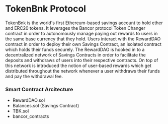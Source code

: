 # TokenBnk Protocol 

TokenBnk is the world's first Ethereum-based savings account to hold ether and ERC20 tokens. It leverages the Bancor protocol Token Changer contract in order to autonomously manage paying out rewards to users in the same base currency that they hold. Users interact with the RewardDAO contract in order to deploy their own Savings Contract, an isolated contract which holds their funds securely. The RewardDAO is hooked in to a decentralized network of Savings Contracts in order to facilitate the deposits and withdraws of users into their respective contracts. On top of this network is introduced the notion of user-based rewards which get distributed throughout the network whenever a user withdraws their funds and pay the withdrawal fee.

### Smart Contract Arcitecture

 * RewardDAO.sol
 * Balances.sol (Savings Contract)
 * TBK.sol
 * bancor_contracts